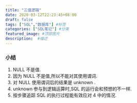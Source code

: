 ```yaml
---
title: "三值逻辑"
date: 2020-03-12T22:23:45+08:00
draft: false
tags: ["SQL","数据库"] #标签
categories: ["SQL笔记"] #分类
featured_image: #顶部图片
description:  #描述
---
```


### 小结

01. NULL 不是值.
02. 因为 NULL 不是值,所以不能对其使用谓词.
03. 对 NULL 使用谓词后的结果是 unknown .
04. unknown 参与到逻辑运算时,SQL 的运行会和预想的不一样.
05. 按步骤追踪 SQL 的执行过程能有效应对 4 中的情况.

